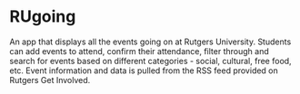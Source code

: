 # RUgoing
An app that displays all the events going on at Rutgers University. Students can add events to attend, confirm their attendance, filter through and search for events based on different categories - social, cultural, free food, etc. Event information and data is pulled from the RSS feed provided on Rutgers Get Involved.
